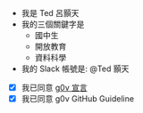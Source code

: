 - 我是 Ted 呂顥天
- 我的三個關鍵字是
  - 國中生
  - 開放教育
  - 資料科學
- 我的 Slack 帳號是: @Ted 顥天

- [x] 我已同意 [g0v 宣言](https://g0v.tw/manifesto/)
- [x] 我已同意 g0v GitHub Guideline
